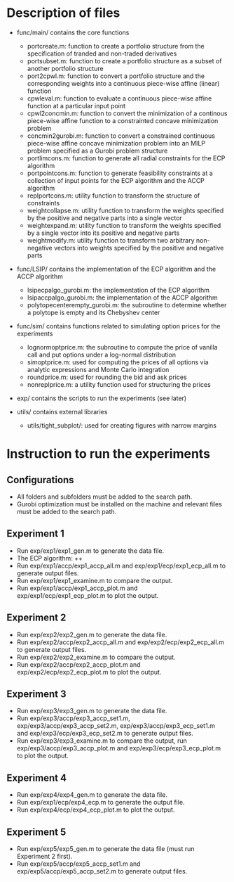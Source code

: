 # Description of files

+ func/main/      contains the core functions  
    - portcreate.m:                    function to create a portfolio structure from the specification of tranded and non-traded derivatives  
    - portsubset.m:                    function to create a portfolio structure as a subset of another portfolio structure
    - port2cpwl.m:                     function to convert a portfolio structure and the corresponding weights into a continuous piece-wise affine (linear) function
    - cpwleval.m:                      function to evaluate a continuous piece-wise affine function at a particular input point
    - cpwl2concmin.m:                  function to convert the minimization of a continous piece-wise affine function to a constrainted concave minimization problem
    - concmin2gurobi.m:                function to convert a constrained continuous piece-wise affine concave minimization problem into an MILP problem specified as a Gurobi problem structure
    - portlimcons.m:                   function to generate all radial constraints for the ECP algorithm
    - portpointcons.m:                 function to generate feasibility constraints at a collection of input points for the ECP algorithm and the ACCP algorithm
    - replportcons.m:                  utility function to transform the structure of constraints
    - weightcollapse.m:                utility function to transform the weights specified by the positive and negative parts into a single vector
    - weightexpand.m:                  utility function to transform the weights specified by a single vector into its positive and negative parts
    - weightmodify.m:                  utility function to transform two arbitrary non-negative vectors into weights specified by the positive and negative parts

+ func/LSIP/      contains the implementation of the ECP algorithm and the ACCP algorithm
    - lsipecpalgo_gurobi.m:            the implementation of the ECP algorithm
    - lsipaccpalgo_gurobi.m:           the implementation of the ACCP algorithm
    - polytopecenterempty_gurobi.m:    the subroutine to determine whether a polytope is empty and its Chebyshev center

+ func/sim/       contains functions related to simulating option prices for the experiments
    - lognormoptprice.m:               the subroutine to compute the price of vanilla call and put options under a log-normal distribution
    - simoptprice.m:                   used for computing the prices of all options via analytic expressions and Monte Carlo integration
    - roundprice.m:                    used for rounding the bid and ask prices 
    - nonreplprice.m:                  a utility function used for structuring the prices

+ exp/            contains the scripts to run the experiments (see later)

+ utils/          contains external libraries
    - utils/tight_subplot/:             used for creating figures with narrow margins

# Instruction to run the experiments

## Configurations

+ All folders and subfolders must be added to the search path. 
+ Gurobi optimization must be installed on the machine and relevant files must be added to the search path. 


## Experiment 1

+ Run exp/exp1/exp1_gen.m to generate the data file.
+ The ECP algorithm:
++
+ Run exp/exp1/accp/exp1_accp_all.m and exp/exp1/ecp/exp1_ecp_all.m to generate output files.
+ Run exp/exp1/exp1_examine.m to compare the output. 
+ Run exp/exp1/accp/exp1_accp_plot.m and exp/exp1/ecp/exp1_ecp_plot.m to plot the output.


## Experiment 2

+ Run exp/exp2/exp2_gen.m to generate the data file.
+ Run exp/exp2/accp/exp2_accp_all.m and exp/exp2/ecp/exp2_ecp_all.m to generate output files.
+ Run exp/exp2/exp2_examine.m to compare the output. 
+ Run exp/exp2/accp/exp2_accp_plot.m and exp/exp2/ecp/exp2_ecp_plot.m to plot the output.


## Experiment 3

+ Run exp/exp3/exp3_gen.m to generate the data file.
+ Run exp/exp3/accp/exp3_accp_set1.m, exp/exp3/accp/exp3_accp_set2.m, exp/exp3/accp/exp3_ecp_set1.m and exp/exp3/ecp/exp3_ecp_set2.m to generate output files.
+ Run exp/exp3/exp3_examine.m to compare the output, run exp/exp3/accp/exp3_accp_plot.m and exp/exp3/ecp/exp3_ecp_plot.m to plot the output.


## Experiment 4

+ Run exp/exp4/exp4_gen.m to generate the data file.
+ Run exp/exp1/ecp/exp4_ecp.m to generate the output file.
+ Run exp/exp4/ecp/exp4_ecp_plot.m to plot the output.


## Experiment 5

+ Run exp/exp5/exp5_gen.m to generate the data file (must run Experiment 2 first).
+ Run exp/exp5/accp/exp5_accp_set1.m and exp/exp5/accp/exp5_accp_set2.m to generate output files.
